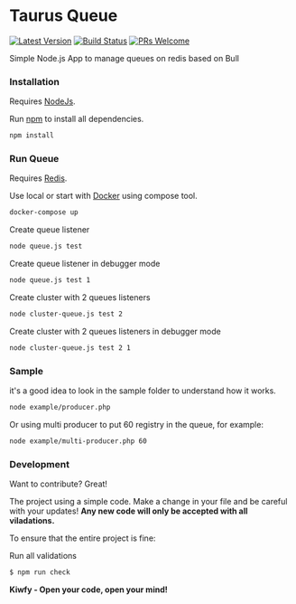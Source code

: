 # Taurus Queue

[![Latest Version](https://img.shields.io/github/v/release/kiwfy/taurus-queue.svg?style=flat-square)](https://github.com/kiwfy/taurus-queue/releases)
[![Build Status](https://img.shields.io/github/workflow/status/kiwfy/taurus-queue/CI?label=ci%20build&style=flat-square)](https://github.com/kiwfy/taurus-queue/actions?query=workflow%3ACI)
[![PRs Welcome](https://img.shields.io/badge/PRs-welcome-brightgreen.svg?style=flat-square)](http://makeapullrequest.com)

Simple Node.js App to manage queues on redis based on Bull

### Installation

Requires [NodeJs](https://nodejs.org/en/download/).

Run [npm](https://www.npmjs.com/get-npm) to install all dependencies.

```sh
npm install
```

### Run Queue

Requires [Redis](https://redis.io/).

Use local or start with [Docker](https://docs.docker.com/get-docker/) using compose tool.

```sh
docker-compose up
```

Create queue listener

```sh
node queue.js test
```

Create queue listener in debugger mode

```sh
node queue.js test 1
```

Create cluster with 2 queues listeners

```sh
node cluster-queue.js test 2
```


Create cluster with 2 queues listeners in debugger mode

```sh
node cluster-queue.js test 2 1
```

### Sample

it's a good idea to look in the sample folder to understand how it works.

```sh
node example/producer.php
```

Or using multi producer to put 60 registry in the queue, for example:

```sh
node example/multi-producer.php 60
```

### Development

Want to contribute? Great!

The project using a simple code.
Make a change in your file and be careful with your updates!
**Any new code will only be accepted with all viladations.**

To ensure that the entire project is fine:

Run all validations

```sh
$ npm run check
```

**Kiwfy - Open your code, open your mind!**
